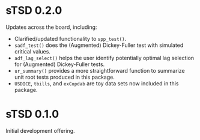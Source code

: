 # sTSD 0.2.0

Updates across the board, including:

- Clarified/updated functionality to `spp_test()`.
- `sadf_test()` does the (Augmented) Dickey-Fuller test with simulated critical values.
- `adf_lag_select()` helps the user identify potentially optimal lag selection for (Augmented) Dickey-Fuller tests.
- `ur_summary()` provides a more straightforward function to summarize unit root tests produced in this package.
- `USDICE`, `tbills`, and `exCopdab` are toy data sets now included in this package.

# sTSD 0.1.0

Initial development offering.
